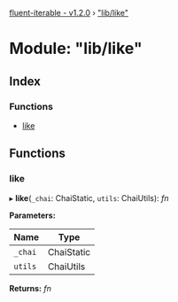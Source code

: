 [fluent-iterable - v1.2.0](../README.md) › ["lib/like"](_lib_like_.md)

# Module: "lib/like"

## Index

### Functions

* [like](_lib_like_.md#like)

## Functions

###  like

▸ **like**(`_chai`: ChaiStatic, `utils`: ChaiUtils): *fn*

**Parameters:**

Name | Type |
------ | ------ |
`_chai` | ChaiStatic |
`utils` | ChaiUtils |

**Returns:** *fn*
